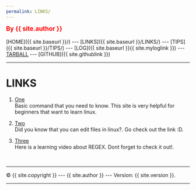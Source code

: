 ```yaml
---
permalink: LINKS/
---
```

<span style="color:red; font-weight:bold; font-size:larger;">By {{ site.author }}</span>
<br><br>
[HOME]({{ site.baseurl }}/) ---
[LINKS]({{ site.baseurl }}/LINKS/) ---
[TIPS]({{ site.baseurl }}/TIPS/) ---
[LOG]({{ site.baseurl }}{{ site.myloglink }}) ---
[TARBALL](SandBox/cbkadal.tar.xz) ---
[GITHUB]({{ site.githublink }})
<br>
<hr>

# LINKS

1. [One](https://linuxopsys.com/topics/basic-linux-commands)<br>
Basic command that you need to know. This site is very helpful for beginners that want to learn linux.

2. [Two](https://www.javatpoint.com/linux-edit-file)<br>
Did you know that you can edit files in linux?. Go check out the link :D.

3. [Three](https://www.youtube.com/watch?v=bgBWp9EIlMM)<br>
Here is a learning video about REGEX. Dont forget to check it out!. 


<br>
<hr>
&copy; {{ site.copyright }} --- {{ site.author }} --- Version: {{ site.version }}.
<hr>
<br>
